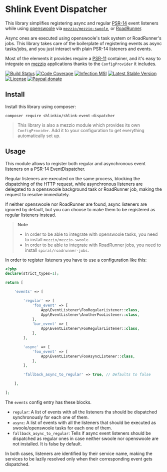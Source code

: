 # Shlink Event Dispatcher

This library simplifies registering async and regular [PSR-14](https://www.php-fig.org/psr/psr-14/) event listeners while using [openswoole](https://openswoole.com/) via [`mezzio/mezzio-swoole`](https://docs.mezzio.dev/mezzio-swoole/), or [RoadRunner](https://roadrunner.dev/).

Async ones are executed using openswoole's task system or RoadRunner's jobs. This library takes care of the boilerplate of registering events as async tasks/jobs, and you just interact with plain PSR-14 listeners and events.

Most of the elements it provides require a [PSR-11](https://www.php-fig.org/psr/psr-11/) container, and it's easy to integrate on [mezzio](https://github.com/mezzio/mezzio) applications thanks to the `ConfigProvider` it includes.

[![Build Status](https://img.shields.io/github/workflow/status/shlinkio/shlink-event-dispatcher/Continuous%20integration/main?logo=github&style=flat-square)](https://github.com/shlinkio/shlink-event-dispatcher/actions?query=workflow%3A%22Continuous+integration%22)
[![Code Coverage](https://img.shields.io/codecov/c/gh/shlinkio/shlink-event-dispatcher/main?style=flat-square)](https://app.codecov.io/gh/shlinkio/shlink-event-dispatcher)
[![Infection MSI](https://img.shields.io/endpoint?style=flat-square&url=https%3A%2F%2Fbadge-api.stryker-mutator.io%2Fgithub.com%2Fshlinkio%2Fshlink-event-dispatcher%2Fmain)](https://dashboard.stryker-mutator.io/reports/github.com/shlinkio/shlink-event-dispatcher/main)
[![Latest Stable Version](https://img.shields.io/github/release/shlinkio/shlink-event-dispatcher.svg?style=flat-square)](https://packagist.org/packages/shlinkio/shlink-event-dispatcher)
[![License](https://img.shields.io/github/license/shlinkio/shlink-event-dispatcher.svg?style=flat-square)](https://github.com/shlinkio/shlink-event-dispatcher/blob/main/LICENSE)
[![Paypal donate](https://img.shields.io/badge/Donate-paypal-blue.svg?style=flat-square&logo=paypal&colorA=aaaaaa)](https://slnk.to/donate)

## Install

Install this library using composer:

    composer require shlinkio/shlink-event-dispatcher

> This library is also a mezzio module which provides its own `ConfigProvider`. Add it to your configuration to get everything automatically set up.

## Usage

This module allows to register both regular and asynchronous event listeners on a PSR-14 EventDispatcher.

Regular listeners are executed on the same process, blocking the dispatching of the HTTP request, while asynchronous listeners are delegated to a openswoole background task or RoadRunner job, making the request to resolve immediately.

If neither openswoole nor RoadRunner are found, async listeners are ignored by default, but you can choose to make them to be registered as regular listeners instead.

> **Note**
> * In order to be able to integrate with openswoole tasks, you need to install `mezzio/mezzio-swoole`.
> * In order to be able to integrate with RoadRunner jobs, you need to install `spiral/roadrunner-jobs`.

In order to register listeners you have to use a configuration like this:

```php
<?php
declare(strict_types=1);

return [

    'events' => [

        'regular' => [
            'foo_event' => [
                App\EventListener\FooRegularListener::class,
                App\EventListener\AnotherFooListener::class,
            ],
            'bar_event' => [
                App\EventListener\FooRegularListener::class,
            ],
        ],

        'async' => [
            'foo_event' => [
                App\EventListener\FooAsyncListener::class,
            ],
        ],

        'fallback_async_to_regular' => true, // Defaults to false

    ],

];
```

The `events` config entry has these blocks.

* `regular`: A list of events with all the listeners tha should be dispatched synchronously for each one of them.
* `async`: A list of events with all the listeners that should be executed as swoole/openswoole tasks for each one of them.
* `fallback_async_to_regular`: Tells if async event listeners should be dispatched as regular ones in case neither swoole nor openswoole are not installed. It is false by default.

In both cases, listeners are identified by their service name, making the services to be lazily resolved only when their corresponding event gets dispatched.
